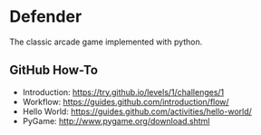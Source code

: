 # Defender

The classic arcade game implemented with python.


## GitHub How-To

- Introduction: https://try.github.io/levels/1/challenges/1
- Workflow: https://guides.github.com/introduction/flow/
- Hello World: https://guides.github.com/activities/hello-world/
- PyGame: http://www.pygame.org/download.shtml
